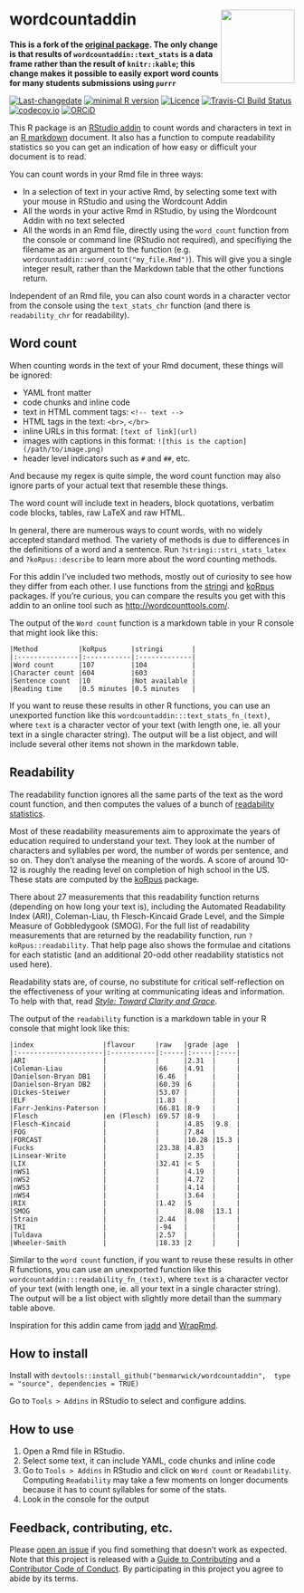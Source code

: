 <!-- README.md is generated from README.Rmd. Please edit that file -->
wordcountaddin <img src="inst/logo.png" align="right" height="130" />
=====================================================================

**This is a fork of the [original package](https://github.com/benmarwick/wordcountaddin). The only change is that results of `wordcountaddin::text_stats` is a data frame rather than the result of `knitr::kable`; this change makes it possible to easily export word counts for many students submissions using `purrr`**

[![Last-changedate](https://img.shields.io/badge/last%20change-2019--01--09-brightgreen.svg)](https://github.com/benmarwick/wordcountaddin/commits/master)
[![minimal R
version](https://img.shields.io/badge/R%3E%3D-3.5.2-brightgreen.svg)](https://cran.r-project.org/)
[![Licence](https://img.shields.io/github/license/mashape/apistatus.svg)](http://choosealicense.com/licenses/mit/)
[![Travis-CI Build
Status](https://travis-ci.org/benmarwick/wordcountaddin.png?branch=master)](https://travis-ci.org/benmarwick/wordcountaddin)
[![codecov.io](https://codecov.io/github/benmarwick/wordcountaddin/coverage.svg?branch=master)](https://codecov.io/github/benmarwick/wordcountaddin?branch=master)
[![ORCiD](https://img.shields.io/badge/ORCiD-0000--0001--7879--4531-green.svg)](http://orcid.org/0000-0001-7879-4531)

This R package is an [RStudio
addin](https://rstudio.github.io/rstudioaddins/) to count words and
characters in text in an [R markdown](http://rmarkdown.rstudio.com/)
document. It also has a function to compute readability statistics so
you can get an indication of how easy or difficult your document is to
read.

You can count words in your Rmd file in three ways:

-   In a selection of text in your active Rmd, by selecting some text
    with your mouse in RStudio and using the Wordcount Addin  
-   All the words in your active Rmd in RStudio, by using the Wordcount
    Addin with no text selected
-   All the words in an Rmd file, directly using the `word_count`
    function from the console or command line (RStudio not required),
    and specifiying the filename as an argument to the function (e.g.
    `wordcountaddin::word_count("my_file.Rmd")`). This will give you a
    single integer result, rather than the Markdown table that the other
    functions return.

Independent of an Rmd file, you can also count words in a character
vector from the console using the `text_stats_chr` function (and there
is `readability_chr` for readability).

Word count
----------

When counting words in the text of your Rmd document, these things will
be ignored:

-   YAML front matter  
-   code chunks and inline code
-   text in HTML comment tags: `<!-- text -->`
-   HTML tags in the text: `<br>`, `</br>`
-   inline URLs in this format: `[text of link](url)`
-   images with captions in this format:
    `![this is the caption](/path/to/image.png)`
-   header level indicators such as `#` and `##`, etc.

And because my regex is quite simple, the word count function may also
ignore parts of your actual text that resemble these things.

The word count will include text in headers, block quotations, verbatim
code blocks, tables, raw LaTeX and raw HTML.

In general, there are numerous ways to count words, with no widely
accepted standard method. The variety of methods is due to differences
in the definitions of a word and a sentence. Run
`?stringi::stri_stats_latex` and `?koRpus::describe` to learn more about
the word counting methods.

For this addin I’ve included two methods, mostly out of curiosity to see
how they differ from each other. I use functions from the
[stringi](https://cran.r-project.org/web/packages/stringi/index.html)
and [koRpus](https://cran.r-project.org/web/packages/koRpus/index.html)
packages. If you’re curious, you can compare the results you get with
this addin to an online tool such as
<a href="http://wordcounttools.com/" class="uri">http://wordcounttools.com/</a>.

The output of the `Word count` function is a markdown table in your R
console that might look like this:

    |Method          |koRpus      |stringi       |
    |:---------------|:-----------|:-------------|
    |Word count      |107         |104           |
    |Character count |604         |603           |
    |Sentence count  |10          |Not available |
    |Reading time    |0.5 minutes |0.5 minutes   |

If you want to reuse these results in other R functions, you can use an
unexported function like this `wordcountaddin:::text_stats_fn_(text)`,
where `text` is a character vector of your text (with length one, ie.
all your text in a single character string). The output will be a list
object, and will include several other items not shown in the markdown
table.

Readability
-----------

The readability function ignores all the same parts of the text as the
word count function, and then computes the values of a bunch of
[readability
statistics](https://en.wikipedia.org/wiki/Readability_test).

Most of these readability measurements aim to approximate the years of
education required to understand your text. They look at the number of
characters and syllables per word, the number of words per sentence, and
so on. They don’t analyse the meaning of the words. A score of around
10-12 is roughly the reading level on completion of high school in the
US. These stats are computed by the
[koRpus](https://cran.r-project.org/web/packages/koRpus/index.html)
package.

There about 27 measurements that this readability function returns
(depending on how long your text is), including the Automated
Readability Index (ARI), Coleman-Liau, th Flesch-Kincaid Grade Level,
and the Simple Measure of Gobbledygook (SMOG). For the full list of
readability measurements that are returned by the readability function,
run `?koRpus::readability`. That help page also shows the formulae and
citations for each statistic (and an additional 20-odd other readability
statistics not used here).

Readability stats are, of course, no substitute for critical
self-reflection on the effectiveness of your writing at communicating
ideas and information. To help with that, read [*Style: Toward Clarity
and Grace*](http://www.amazon.com/dp/0226899152).

The output of the `readability` function is a markdown table in your R
console that might look like this:


    |index                 |flavour     |raw   |grade |age  |
    |:---------------------|:-----------|:-----|:-----|:----|
    |ARI                   |            |      |2.31  |     |
    |Coleman-Liau          |            |66    |4.91  |     |
    |Danielson-Bryan DB1   |            |6.46  |      |     |
    |Danielson-Bryan DB2   |            |60.39 |6     |     |
    |Dickes-Steiwer        |            |53.07 |      |     |
    |ELF                   |            |1.83  |      |     |
    |Farr-Jenkins-Paterson |            |66.81 |8-9   |     |
    |Flesch                |en (Flesch) |69.57 |8-9   |     |
    |Flesch-Kincaid        |            |      |4.85  |9.8  |
    |FOG                   |            |      |7.84  |     |
    |FORCAST               |            |      |10.28 |15.3 |
    |Fucks                 |            |23.38 |4.83  |     |
    |Linsear-Write         |            |      |2.35  |     |
    |LIX                   |            |32.41 |< 5   |     |
    |nWS1                  |            |      |4.19  |     |
    |nWS2                  |            |      |4.72  |     |
    |nWS3                  |            |      |4.14  |     |
    |nWS4                  |            |      |3.64  |     |
    |RIX                   |            |1.42  |5     |     |
    |SMOG                  |            |      |8.08  |13.1 |
    |Strain                |            |2.44  |      |     |
    |TRI                   |            |-94   |      |     |
    |Tuldava               |            |2.57  |      |     |
    |Wheeler-Smith         |            |18.33 |2     |     |

Similar to the `word count` function, if you want to reuse these results
in other R functions, you can use an unexported function like this
`wordcountaddin:::readability_fn_(text)`, where `text` is a character
vector of your text (with length one, ie. all your text in a single
character string). The output will be a list object with slightly more
detail than the summary table above.

Inspiration for this addin came from
[jadd](https://github.com/jennybc/jadd) and
[WrapRmd](https://github.com/tjmahr/WrapRmd).

How to install
--------------

Install with
`devtools::install_github("benmarwick/wordcountaddin",  type = "source", dependencies = TRUE)`

Go to `Tools > Addins` in RStudio to select and configure addins.

How to use
----------

1.  Open a Rmd file in RStudio.  
2.  Select some text, it can include YAML, code chunks and inline code  
3.  Go to `Tools > Addins` in RStudio and click on `Word count` or
    `Readability`. Computing `Readability` may take a few moments on
    longer documents because it has to count syllables for some of the
    stats.
4.  Look in the console for the output

Feedback, contributing, etc.
----------------------------

Please [open an
issue](https://github.com/benmarwick/wordcountaddin/issues/new) if you
find something that doesn’t work as expected. Note that this project is
released with a [Guide to Contributing](CONTRIBUTING.md) and a
[Contributor Code of Conduct](CONDUCT.md). By participating in this
project you agree to abide by its terms.
